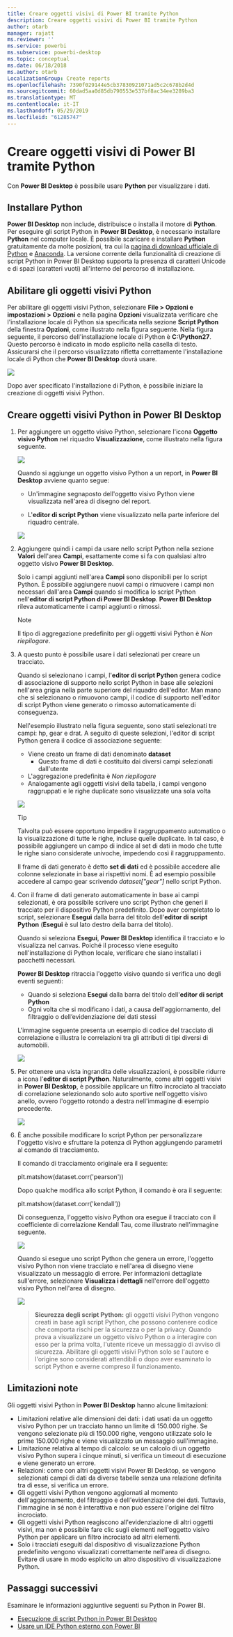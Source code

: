```yaml
---
title: Creare oggetti visivi di Power BI tramite Python
description: Creare oggetti visivi di Power BI tramite Python
author: otarb
manager: rajatt
ms.reviewer: ''
ms.service: powerbi
ms.subservice: powerbi-desktop
ms.topic: conceptual
ms.date: 06/18/2018
ms.author: otarb
LocalizationGroup: Create reports
ms.openlocfilehash: 7390f029144e5cb37830921071ad5c2c678b2d4d
ms.sourcegitcommit: 60dad5aa0d85db790553e537bf8ac34ee3289ba3
ms.translationtype: MT
ms.contentlocale: it-IT
ms.lasthandoff: 05/29/2019
ms.locfileid: "61285747"
---
```

# <a name="create-power-bi-visuals-using-python"></a>Creare oggetti visivi di Power BI tramite Python
Con **Power BI Desktop** è possibile usare **Python** per visualizzare i dati.

## <a name="install-python"></a>Installare Python
**Power BI Desktop** non include, distribuisce o installa il motore di **Python**. Per eseguire gli script Python in **Power BI Desktop**, è necessario installare **Python** nel computer locale. È possibile scaricare e installare **Python** gratuitamente da molte posizioni, tra cui la [pagina di download ufficiale di Python](https://www.python.org/) e [Anaconda](https://anaconda.org/anaconda/python/). La versione corrente della funzionalità di creazione di script Python in Power BI Desktop supporta la presenza di caratteri Unicode e di spazi (caratteri vuoti) all'interno del percorso di installazione.

## <a name="enable-python-visuals"></a>Abilitare gli oggetti visivi Python
Per abilitare gli oggetti visivi Python, selezionare **File > Opzioni e impostazioni > Opzioni** e nella pagina **Opzioni** visualizzata verificare che l'installazione locale di Python sia specificata nella sezione **Script Python** della finestra **Opzioni**, come illustrato nella figura seguente. Nella figura seguente, il percorso dell'installazione locale di Python è **C:\Python27**. Questo percorso è indicato in modo esplicito nella casella di testo. Assicurarsi che il percorso visualizzato rifletta correttamente l'installazione locale di Python che **Power BI Desktop** dovrà usare.
   
   ![](media/desktop-python-visuals/python-visuals-1.png)

Dopo aver specificato l'installazione di Python, è possibile iniziare la creazione di oggetti visivi Python.

## <a name="create-python-visuals-in-power-bi-desktop"></a>Creare oggetti visivi Python in Power BI Desktop
1. Per aggiungere un oggetto visivo Python, selezionare l'icona **Oggetto visivo Python** nel riquadro **Visualizzazione**, come illustrato nella figura seguente.
   
   ![](media/desktop-python-visuals/python-visuals-2.png)

   Quando si aggiunge un oggetto visivo Python a un report, in **Power BI Desktop** avviene quanto segue:
   
   - Un'immagine segnaposto dell'oggetto visivo Python viene visualizzata nell'area di disegno del report.
   
   - L'**editor di script Python** viene visualizzato nella parte inferiore del riquadro centrale.
   
   ![](media/desktop-python-visuals/python-visuals-3.png)

2. Aggiungere quindi i campi da usare nello script Python nella sezione **Valori** dell'area **Campi**, esattamente come si fa con qualsiasi altro oggetto visivo **Power BI Desktop**. 
    
    Solo i campi aggiunti nell'area **Campi** sono disponibili per lo script Python. È possibile aggiungere nuovi campi o rimuovere i campi non necessari dall'area **Campi** quando si modifica lo script Python nell'**editor di script Python di Power BI Desktop**. **Power BI Desktop** rileva automaticamente i campi aggiunti o rimossi.
   
   > [!NOTE]
   > Il tipo di aggregazione predefinito per gli oggetti visivi Python è *Non riepilogare*.
   > 
   > 
   
3. A questo punto è possibile usare i dati selezionati per creare un tracciato. 

    Quando si selezionano i campi, l'**editor di script Python** genera codice di associazione di supporto nello script Python in base alle selezioni nell'area grigia nella parte superiore del riquadro dell'editor. Man mano che si selezionano o rimuovono campi, il codice di supporto nell'editor di script Python viene generato o rimosso automaticamente di conseguenza.
   
   Nell'esempio illustrato nella figura seguente, sono stati selezionati tre campi: hp, gear e drat. A seguito di queste selezioni, l'editor di script Python genera il codice di associazione seguente:
   
   * Viene creato un frame di dati denominato **dataset**
     * Questo frame di dati è costituito dai diversi campi selezionati dall'utente
   * L'aggregazione predefinita è *Non riepilogare*
   * Analogamente agli oggetti visivi della tabella, i campi vengono raggruppati e le righe duplicate sono visualizzate una sola volta
   
   ![](media/desktop-python-visuals/python-visuals-4.png)
   
   > [!TIP]
   > Talvolta può essere opportuno impedire il raggruppamento automatico o la visualizzazione di tutte le righe, incluse quelle duplicate. In tal caso, è possibile aggiungere un campo di indice al set di dati in modo che tutte le righe siano considerate univoche, impedendo così il raggruppamento.
   > 
   > 
   
   Il frame di dati generato è detto **set di dati** ed è possibile accedere alle colonne selezionate in base ai rispettivi nomi. È ad esempio possibile accedere al campo gear scrivendo *dataset["gear"]* nello script Python.

4. Con il frame di dati generato automaticamente in base ai campi selezionati, è ora possibile scrivere uno script Python che generi il tracciato per il dispositivo Python predefinito. Dopo aver completato lo script, selezionare **Esegui** dalla barra del titolo dell'**editor di script Python** (**Esegui** è sul lato destro della barra del titolo).
   
    Quando si seleziona **Esegui**, **Power BI Desktop** identifica il tracciato e lo visualizza nel canvas. Poiché il processo viene eseguito nell'installazione di Python locale, verificare che siano installati i pacchetti necessari.
   
   **Power BI Desktop** ritraccia l'oggetto visivo quando si verifica uno degli eventi seguenti:
   
   * Quando si seleziona **Esegui** dalla barra del titolo dell'**editor di script Python**
   * Ogni volta che si modificano i dati, a causa dell'aggiornamento, del filtraggio o dell’evidenziazione dei dati stessi

    L'immagine seguente presenta un esempio di codice del tracciato di correlazione e illustra le correlazioni tra gli attributi di tipi diversi di automobili.

    ![](media/desktop-python-visuals/python-visuals-5.png)

5. Per ottenere una vista ingrandita delle visualizzazioni, è possibile ridurre a icona l'**editor di script Python**. Naturalmente, come altri oggetti visivi in **Power BI Desktop**, è possibile applicare un filtro incrociato al tracciato di correlazione selezionando solo auto sportive nell'oggetto visivo anello, ovvero l'oggetto rotondo a destra nell'immagine di esempio precedente.

    ![](media/desktop-python-visuals/python-visuals-6.png)

6. È anche possibile modificare lo script Python per personalizzare l'oggetto visivo e sfruttare la potenza di Python aggiungendo parametri al comando di tracciamento.

    Il comando di tracciamento originale era il seguente:

    plt.matshow(dataset.corr('pearson'))

    Dopo qualche modifica allo script Python, il comando è ora il seguente:

    plt.matshow(dataset.corr('kendall'))

    Di conseguenza, l'oggetto visivo Python ora esegue il tracciato con il coefficiente di correlazione Kendall Tau, come illustrato nell'immagine seguente.

    ![](media/desktop-python-visuals/python-visuals-7.png)

    Quando si esegue uno script Python che genera un errore, l'oggetto visivo Python non viene tracciato e nell'area di disegno viene visualizzato un messaggio di errore. Per informazioni dettagliate sull'errore, selezionare **Visualizza i dettagli** nell'errore dell'oggetto visivo Python nell'area di disegno.

    ![](media/desktop-python-visuals/python-visuals-8.png)

    > **Sicurezza degli script Python:** gli oggetti visivi Python vengono creati in base agli script Python, che possono contenere codice che comporta rischi per la sicurezza o per la privacy. Quando prova a visualizzare un oggetto visivo Python o a interagire con esso per la prima volta, l'utente riceve un messaggio di avviso di sicurezza. Abilitare gli oggetti visivi Python solo se l'autore e l'origine sono considerati attendibili o dopo aver esaminato lo script Python e averne compreso il funzionamento.
    > 
    > 

## <a name="known-limitations"></a>Limitazioni note
Gli oggetti visivi Python in **Power BI Desktop** hanno alcune limitazioni:

* Limitazioni relative alle dimensioni dei dati: i dati usati da un oggetto visivo Python per un tracciato hanno un limite di 150.000 righe. Se vengono selezionate più di 150.000 righe, vengono utilizzate solo le prime 150.000 righe e viene visualizzato un messaggio sull'immagine.
* Limitazione relativa al tempo di calcolo: se un calcolo di un oggetto visivo Python supera i cinque minuti, si verifica un timeout di esecuzione e viene generato un errore.
* Relazioni: come con altri oggetti visivi Power BI Desktop, se vengono selezionati campi di dati da diverse tabelle senza una relazione definita tra di esse, si verifica un errore.
* Gli oggetti visivi Python vengono aggiornati al momento dell'aggiornamento, del filtraggio e dell'evidenziazione dei dati. Tuttavia, l'immagine in sé non è interattiva e non può essere l'origine del filtro incrociato.
* Gli oggetti visivi Python reagiscono all'evidenziazione di altri oggetti visivi, ma non è possibile fare clic sugli elementi nell'oggetto visivo Python per applicare un filtro incrociato ad altri elementi.
* Solo i tracciati eseguiti dal dispositivo di visualizzazione Python predefinito vengono visualizzati correttamente nell'area di disegno. Evitare di usare in modo esplicito un altro dispositivo di visualizzazione Python.

## <a name="next-steps"></a>Passaggi successivi
Esaminare le informazioni aggiuntive seguenti su Python in Power BI.

* [Esecuzione di script Python in Power BI Desktop](desktop-python-scripts.md)
* [Usare un IDE Python esterno con Power BI](desktop-python-ide.md)

